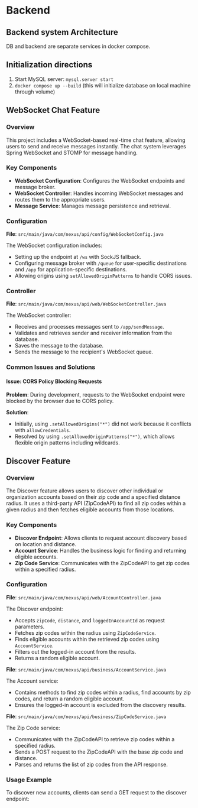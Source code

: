 # Backend

## Backend system Architecture
DB and backend are separate services in docker compose.

## Initialization directions
1. Start MySQL server: ```mysql.server start```
2. ```docker compose up --build``` (this will initialize database on local machine through volume)

## WebSocket Chat Feature

### Overview
This project includes a WebSocket-based real-time chat feature, allowing users to send and receive messages instantly. The chat system leverages Spring WebSocket and STOMP for message handling.

### Key Components
- **WebSocket Configuration**: Configures the WebSocket endpoints and message broker.
- **WebSocket Controller**: Handles incoming WebSocket messages and routes them to the appropriate users.
- **Message Service**: Manages message persistence and retrieval.

### Configuration

**File**: `src/main/java/com/nexus/api/config/WebSocketConfig.java`

The WebSocket configuration includes:
- Setting up the endpoint at `/ws` with SockJS fallback.
- Configuring message broker with `/queue` for user-specific destinations and `/app` for application-specific destinations.
- Allowing origins using `setAllowedOriginPatterns` to handle CORS issues.

### Controller

**File**: `src/main/java/com/nexus/api/web/WebSocketController.java`

The WebSocket controller:
- Receives and processes messages sent to `/app/sendMessage`.
- Validates and retrieves sender and receiver information from the database.
- Saves the message to the database.
- Sends the message to the recipient's WebSocket queue.

### Common Issues and Solutions

#### Issue: CORS Policy Blocking Requests
**Problem**: During development, requests to the WebSocket endpoint were blocked by the browser due to CORS policy.

**Solution**:
- Initially, using `.setAllowedOrigins("*")` did not work because it conflicts with `allowCredentials`.
- Resolved by using `.setAllowedOriginPatterns("*")`, which allows flexible origin patterns including wildcards.

## Discover Feature

### Overview
The Discover feature allows users to discover other individual or organization accounts based on their zip code and a specified distance radius. It uses a third-party API (ZipCodeAPI) to find all zip codes within a given radius and then fetches eligible accounts from those locations.

### Key Components
- **Discover Endpoint**: Allows clients to request account discovery based on location and distance.
- **Account Service**: Handles the business logic for finding and returning eligible accounts.
- **Zip Code Service**: Communicates with the ZipCodeAPI to get zip codes within a specified radius.

### Configuration

**File**: `src/main/java/com/nexus/api/web/AccountController.java`

The Discover endpoint:
- Accepts `zipCode`, `distance`, and `loggedInAccountId` as request parameters.
- Fetches zip codes within the radius using `ZipCodeService`.
- Finds eligible accounts within the retrieved zip codes using `AccountService`.
- Filters out the logged-in account from the results.
- Returns a random eligible account.

**File**: `src/main/java/com/nexus/api/business/AccountService.java`

The Account service:
- Contains methods to find zip codes within a radius, find accounts by zip codes, and return a random eligible account.
- Ensures the logged-in account is excluded from the discovery results.

**File**: `src/main/java/com/nexus/api/business/ZipCodeService.java`

The Zip Code service:
- Communicates with the ZipCodeAPI to retrieve zip codes within a specified radius.
- Sends a POST request to the ZipCodeAPI with the base zip code and distance.
- Parses and returns the list of zip codes from the API response.

### Usage Example

To discover new accounts, clients can send a GET request to the discover endpoint:

